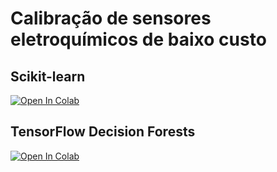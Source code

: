 # Calibração de sensores eletroquímicos de baixo custo

## Scikit-learn
<a target="_blank" href="https://colab.research.google.com/github/MateusMaruzka/lowcostsensors_calib/blob/main/calib_lowcostsensors_sklearn.ipynb">
  <img src="https://colab.research.google.com/assets/colab-badge.svg" alt="Open In Colab"/>
</a>

## TensorFlow Decision Forests
<a target="_blank" href="https://colab.research.google.com/github/MateusMaruzka/lowcostsensors_calib/blob/main/calib_lowcostsensors_tensorflow.ipynb">
  <img src="https://colab.research.google.com/assets/colab-badge.svg" alt="Open In Colab"/>
</a>
